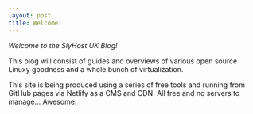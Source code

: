 ```yaml
---
layout: post
title: Welcome!
---
```

*Welcome to the SlyHost UK Blog!*

This blog will consist of guides and overviews of various open source Linuxy goodness and a whole bunch of virtualization.

This site is being produced using a series of free tools and running from GitHub pages via Netlify as a CMS and CDN. All free and no servers to manage... Awesome.

